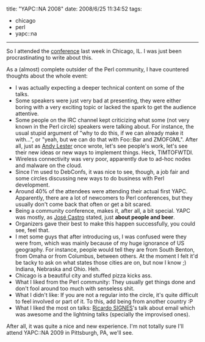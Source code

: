 title: "YAPC::NA 2008"
date: 2008/6/25 11:34:52
tags:
- chicago
- perl
- yapc::na
---
So I attended the [conference](http://conferences.mongueurs.net/yn2008/) last week in Chicago, IL. I was just been procrastinating to write about this.

As a (almost) complete outsider of the Perl community, I have countered thoughts about the whole event:

- I was actually expecting a deeper technical content on some of the talks.
- Some speakers were just very bad at presenting, they were either boring with a very exciting topic or lacked the spark to get the audience attentive.
- Some people on the IRC channel kept criticizing what some (not very known in the Perl circle) speakers were talking about. For instance, the usual stupid argument of "why to do this, if we can already make it with...", or "yeah, but we can do that with Foo::Bar and ZMOFGML". After all, just as <a href="http://petdance.com/">Andy Lester</a> once wrote, let's see people's work, let's see their new ideas or new ways to implement things. Heck, TIMTOFWTDI.
- Wireless connectivity was very poor, apparently due to ad-hoc nodes and malware on the cloud.
- Since I'm used to DebConfs, it was nice to see, though, a job fair and some circles discussing new ways to do business with Perl development.
- Around 40% of the attendees were attending their actual first YAPC. Apparently, there are a lot of newcomers to Perl conferences, but they usually don't come back that often or get a bit scared.
- Being a community conference, makes it, after all, a bit special. YAPC was mostly, as <a href="http://jose-castro.org/">José Castro</a> stated, just <strong>about people and beer</strong>.
- Organizers gave their best to make this happen successfully, you could see, feel that.
- I met some guys that after introducing us, I was confused were they were from, which was mainly because of my huge ignorance of US geography. For instance, people would tell they are from South Benton, from Omaha or from Columbus, between others. At the moment I felt it'd be tacky to ask on what states those cities are on, but now I know ;) Indiana, Nebraska and Ohio. Heh.
- Chicago is a beautiful city and stuffed pizza kicks ass.
- What I liked from the Perl community: They usually get things done and don't fool around too much with senseless shit.</li>
- What I didn't like: If you are not a regular into the circle, it's quite difficult to feel involved or part of it. To this, add being from another country :P
- What I liked the most on talks: <a href="http://rjbs.manxome.org/">Ricardo SIGNES</a>'s talk about email which was awesome and the lightning talks (specially the improvised ones).

After all, it was quite a nice and new experience. I'm not totally sure I'll attend YAPC::NA 2009 in Pittsburgh, PA, we'll see.
